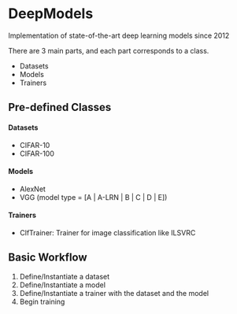 # DeepModels

Implementation of state-of-the-art deep learning models since 2012

There are 3 main parts, and each part corresponds to a class.
- Datasets
- Models
- Trainers

## Pre-defined Classes
#### Datasets
- CIFAR-10
- CIFAR-100

#### Models
- AlexNet
- VGG (model type = [A | A-LRN | B | C | D | E])

#### Trainers
- ClfTrainer: Trainer for image classification like ILSVRC

## Basic Workflow
1. Define/Instantiate a dataset
2. Define/Instantiate a model
3. Define/Instantiate a trainer with the dataset and the model
4. Begin training
